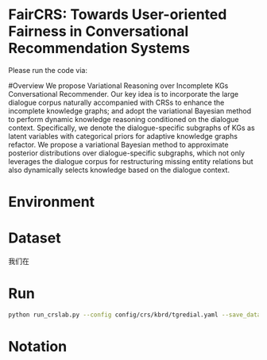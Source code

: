 # FairCRS: Towards User-oriented Fairness in Conversational Recommendation Systems
Please run the code via:

#Overview
We propose Variational Reasoning over Incomplete KGs Conversational Recommender. Our key idea is to incorporate the large dialogue corpus naturally accompanied with CRSs to enhance the incomplete knowledge graphs; and adopt the variational Bayesian method to perform dynamic knowledge reasoning conditioned on the dialogue context. Specifically, we denote the dialogue-specific subgraphs of KGs as latent variables with categorical priors for adaptive knowledge graphs refactor. We propose a variational Bayesian method to approximate posterior distributions over dialogue-specific subgraphs, which not only leverages the dialogue corpus for restructuring missing entity relations but also dynamically selects knowledge based on the dialogue context.

# Environment



# Dataset
我们在


# Run
```bash
python run_crslab.py --config config/crs/kbrd/tgredial.yaml --save_data --save_system
```

# Notation
